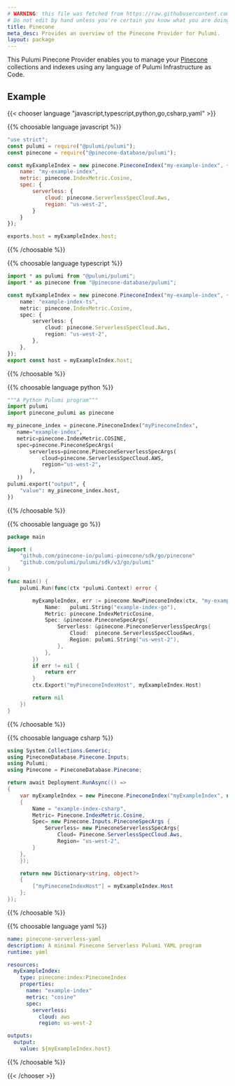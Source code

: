 ```yaml
---
# WARNING: this file was fetched from https://raw.githubusercontent.com/pinecone-io/pulumi-pinecone/v0.4.3/docs/_index.md
# Do not edit by hand unless you're certain you know what you are doing!
title: Pinecone
meta_desc: Provides an overview of the Pinecone Provider for Pulumi.
layout: package
---
```


This Pulumi Pinecone Provider enables you to manage your [Pinecone](https://www.pinecone.io/) collections and indexes using any language of Pulumi Infrastructure as Code.

## Example

{{< chooser language "javascript,typescript,python,go,csharp,yaml" >}}


{{% choosable language javascript %}}

```javascript
"use strict";
const pulumi = require("@pulumi/pulumi");
const pinecone = require("@pinecone-database/pulumi");

const myExampleIndex = new pinecone.PineconeIndex("my-example-index", {
    name: "my-example-index",
    metric: pinecone.IndexMetric.Cosine,
    spec: {
        serverless: {
            cloud: pinecone.ServerlessSpecCloud.Aws,
            region: "us-west-2",
        }
    }
});

exports.host = myExampleIndex.host;
```

{{% /choosable %}}

{{% choosable language typescript %}}

```typescript
import * as pulumi from "@pulumi/pulumi";
import * as pinecone from "@pinecone-database/pulumi";

const myExampleIndex = new pinecone.PineconeIndex("my-example-index", {
    name: "example-index-ts",
    metric: pinecone.IndexMetric.Cosine,
    spec: {
        serverless: {
            cloud: pinecone.ServerlessSpecCloud.Aws,
            region: "us-west-2",
        },
    },
});
export const host = myExampleIndex.host;
```

{{% /choosable %}}

{{% choosable language python %}}

```python
"""A Python Pulumi program"""
import pulumi
import pinecone_pulumi as pinecone

my_pinecone_index = pinecone.PineconeIndex("myPineconeIndex",
   name="example-index",
   metric=pinecone.IndexMetric.COSINE,
   spec=pinecone.PineconeSpecArgs(
       serverless=pinecone.PineconeServerlessSpecArgs(
           cloud=pinecone.ServerlessSpecCloud.AWS,
           region="us-west-2",
       ),
   ))
pulumi.export("output", {
    "value": my_pinecone_index.host,
})
```

{{% /choosable %}}

{{% choosable language go %}}

```go
package main

import (
	"github.com/pinecone-io/pulumi-pinecone/sdk/go/pinecone"
	"github.com/pulumi/pulumi/sdk/v3/go/pulumi"
)

func main() {
	pulumi.Run(func(ctx *pulumi.Context) error {

		myExampleIndex, err := pinecone.NewPineconeIndex(ctx, "my-example-index", &pinecone.PineconeIndexArgs{
			Name:   pulumi.String("example-index-go"),
			Metric: pinecone.IndexMetricCosine,
			Spec: &pinecone.PineconeSpecArgs{
				Serverless: &pinecone.PineconeServerlessSpecArgs{
					Cloud:  pinecone.ServerlessSpecCloudAws,
					Region: pulumi.String("us-west-2"),
				},
			},
		})
		if err != nil {
			return err
		}
		ctx.Export("myPineconeIndexHost", myExampleIndex.Host)

		return nil
	})
}
```

{{% /choosable %}}

{{% choosable language csharp %}}

```csharp
using System.Collections.Generic;
using PineconeDatabase.Pinecone.Inputs;
using Pulumi;
using Pinecone = PineconeDatabase.Pinecone;

return await Deployment.RunAsync(() =>
{
    var myExampleIndex = new Pinecone.PineconeIndex("myExampleIndex", new Pinecone.PineconeIndexArgs
    {
        Name = "example-index-csharp",
        Metric= Pinecone.IndexMetric.Cosine,
        Spec= new Pinecone.Inputs.PineconeSpecArgs {
            Serverless= new PineconeServerlessSpecArgs{
                Cloud= Pinecone.ServerlessSpecCloud.Aws,
                Region= "us-west-2",
        }
    },
    });

    return new Dictionary<string, object?>
    {
        ["myPineconeIndexHost"] = myExampleIndex.Host
    };
});
```

{{% /choosable %}}

{{% choosable language yaml %}}

```yaml
name: pinecone-serverless-yaml
description: A minimal Pinecone Serverless Pulumi YAML program
runtime: yaml

resources:
  myExampleIndex:
    type: pinecone:index:PineconeIndex
    properties:
      name: "example-index"
      metric: "cosine"
      spec:
        serverless:
          cloud: aws
          region: us-west-2

outputs:
  output:
    value: ${myExampleIndex.host}
```

{{% /choosable %}}

{{< /chooser >}}
